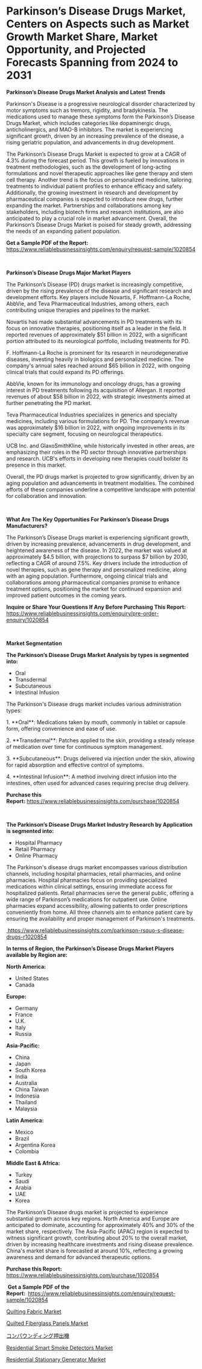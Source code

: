 <p><h1>Parkinson’s Disease Drugs Market, Centers on Aspects such as Market Growth Market Share, Market Opportunity, and Projected Forecasts Spanning from 2024 to 2031</h1></p><p><strong>Parkinson’s Disease Drugs Market Analysis and Latest Trends</strong></p>
<p><p>Parkinson's Disease is a progressive neurological disorder characterized by motor symptoms such as tremors, rigidity, and bradykinesia. The medications used to manage these symptoms form the Parkinson’s Disease Drugs Market, which includes categories like dopaminergic drugs, anticholinergics, and MAO-B inhibitors. The market is experiencing significant growth, driven by an increasing prevalence of the disease, a rising geriatric population, and advancements in drug development.</p><p>The Parkinson’s Disease Drugs Market is expected to grow at a CAGR of 4.3% during the forecast period. This growth is fueled by innovations in treatment methodologies, such as the development of long-acting formulations and novel therapeutic approaches like gene therapy and stem cell therapy. Another trend is the focus on personalized medicine, tailoring treatments to individual patient profiles to enhance efficacy and safety. Additionally, the growing investment in research and development by pharmaceutical companies is expected to introduce new drugs, further expanding the market. Partnerships and collaborations among key stakeholders, including biotech firms and research institutions, are also anticipated to play a crucial role in market advancement. Overall, the Parkinson’s Disease Drugs Market is poised for steady growth, addressing the needs of an expanding patient population.</p></p>
<p><strong>Get a Sample PDF of the Report:&nbsp;</strong> <a href="https://www.reliablebusinessinsights.com/enquiry/request-sample/1020854">https://www.reliablebusinessinsights.com/enquiry/request-sample/1020854</a></p>
<p>&nbsp;</p>
<p><strong>Parkinson’s Disease Drugs Major Market Players</strong></p>
<p><p>The Parkinson’s Disease (PD) drugs market is increasingly competitive, driven by the rising prevalence of the disease and significant research and development efforts. Key players include Novartis, F. Hoffmann-La Roche, AbbVie, and Teva Pharmaceutical Industries, among others, each contributing unique therapies and pipelines to the market.</p><p>Novartis has made substantial advancements in PD treatments with its focus on innovative therapies, positioning itself as a leader in the field. It reported revenues of approximately $51 billion in 2022, with a significant portion attributed to its neurological portfolio, including treatments for PD.</p><p>F. Hoffmann-La Roche is prominent for its research in neurodegenerative diseases, investing heavily in biologics and personalized medicine. The company's annual sales reached around $65 billion in 2022, with ongoing clinical trials that could expand its PD offerings.</p><p>AbbVie, known for its immunology and oncology drugs, has a growing interest in PD treatments following its acquisition of Allergan. It reported revenues of about $58 billion in 2022, with strategic investments aimed at further penetrating the PD market.</p><p>Teva Pharmaceutical Industries specializes in generics and specialty medicines, including various formulations for PD. The company’s revenue was approximately $16 billion in 2022, with ongoing improvements in its specialty care segment, focusing on neurological therapeutics.</p><p>UCB Inc. and GlaxoSmithKline, while historically invested in other areas, are emphasizing their roles in the PD sector through innovative partnerships and research. UCB's efforts in developing new therapies could bolster its presence in this market.</p><p>Overall, the PD drugs market is projected to grow significantly, driven by an aging population and advancements in treatment modalities. The combined efforts of these companies underline a competitive landscape with potential for collaboration and innovation.</p></p>
<p>&nbsp;</p>
<p><strong>What Are The Key Opportunities For Parkinson’s Disease Drugs Manufacturers?</strong></p>
<p><p>The Parkinson’s Disease Drugs market is experiencing significant growth, driven by increasing prevalence, advancements in drug development, and heightened awareness of the disease. In 2022, the market was valued at approximately $4.5 billion, with projections to surpass $7 billion by 2030, reflecting a CAGR of around 7.5%. Key drivers include the introduction of novel therapies, such as gene therapy and personalized medicine, along with an aging population. Furthermore, ongoing clinical trials and collaborations among pharmaceutical companies promise to enhance treatment options, positioning the market for continued expansion and improved patient outcomes in the coming years.</p></p>
<p><strong>Inquire or Share Your Questions If Any Before Purchasing This Report:</strong> <a href="https://www.reliablebusinessinsights.com/enquiry/pre-order-enquiry/1020854">https://www.reliablebusinessinsights.com/enquiry/pre-order-enquiry/1020854</a></p>
<p>&nbsp;</p>
<p><strong>Market Segmentation</strong></p>
<p><strong>The Parkinson’s Disease Drugs Market Analysis by types is segmented into:</strong></p>
<p><ul><li>Oral</li><li>Transdermal</li><li>Subcutaneous</li><li>Intestinal Infusion</li></ul></p>
<p><p>The Parkinson's Disease drugs market includes various administration types: </p><p>1. **Oral**: Medications taken by mouth, commonly in tablet or capsule form, offering convenience and ease of use.</p><p>   </p><p>2. **Transdermal**: Patches applied to the skin, providing a steady release of medication over time for continuous symptom management.</p><p>3. **Subcutaneous**: Drugs delivered via injection under the skin, allowing for rapid absorption and effective control of symptoms.</p><p>4. **Intestinal Infusion**: A method involving direct infusion into the intestines, often used for advanced cases requiring precise drug delivery.</p></p>
<p><strong>Purchase this Report:&nbsp;</strong><a href="https://www.reliablebusinessinsights.com/purchase/1020854">https://www.reliablebusinessinsights.com/purchase/1020854</a></p>
<p>&nbsp;</p>
<p><strong>The Parkinson’s Disease Drugs Market Industry Research by Application is segmented into:</strong></p>
<p><ul><li>Hospital Pharmacy</li><li>Retail Pharmacy</li><li>Online Pharmacy</li></ul></p>
<p><p>The Parkinson's disease drugs market encompasses various distribution channels, including hospital pharmacies, retail pharmacies, and online pharmacies. Hospital pharmacies focus on providing specialized medications within clinical settings, ensuring immediate access for hospitalized patients. Retail pharmacies serve the general public, offering a wide range of Parkinson’s medications for outpatient use. Online pharmacies expand accessibility, allowing patients to order prescriptions conveniently from home. All three channels aim to enhance patient care by ensuring the availability and proper management of Parkinson's treatments.</p></p>
<p><a href="https://www.reliablebusinessinsights.com/parkinson-rsquo-s-disease-drugs-r1020854">&nbsp;https://www.reliablebusinessinsights.com/parkinson-rsquo-s-disease-drugs-r1020854</a></p>
<p><strong>In terms of Region, the Parkinson’s Disease Drugs Market Players available by Region are:</strong></p>
<p>
    <p> <strong> North America: </strong>
        <ul>
            <li>United States</li>
            <li>Canada</li>
        </ul>
        </p> 
    <p> <strong> Europe: </strong>
        <ul>
            <li>Germany</li>
            <li>France</li>
            <li>U.K.</li>
            <li>Italy</li>
            <li>Russia</li>
        </ul>
        </p> 
    <p> <strong> Asia-Pacific: </strong>
        <ul>
            <li>China</li>
            <li>Japan</li>
            <li>South Korea</li>
            <li>India</li>
            <li>Australia</li>
            <li>China Taiwan</li>
            <li>Indonesia</li>
            <li>Thailand</li>
            <li>Malaysia</li>
        </ul>
        </p> 
    <p> <strong> Latin America: </strong>
        <ul>
            <li>Mexico</li>
            <li>Brazil</li>
            <li>Argentina Korea</li>
            <li>Colombia</li>
        </ul>
        </p> 
    <p> <strong> Middle East & Africa: </strong>
        <ul>
            <li>Turkey</li>
            <li>Saudi</li>
            <li>Arabia</li>
            <li>UAE</li>
            <li>Korea</li>
        </ul>
    </p>
    </p>
<p><p>The Parkinson’s Disease drugs market is projected to experience substantial growth across key regions. North America and Europe are anticipated to dominate, accounting for approximately 40% and 30% of the market share, respectively. The Asia-Pacific (APAC) region is expected to witness significant growth, contributing about 20% to the overall market, driven by increasing healthcare investments and rising disease prevalence. China's market share is forecasted at around 10%, reflecting a growing awareness and demand for advanced therapeutic options.</p></p>
<p><strong>Purchase this Report: </strong><a href="https://www.reliablebusinessinsights.com/purchase/1020854">https://www.reliablebusinessinsights.com/purchase/1020854</a></p>
<p>&nbsp;<strong>Get a Sample PDF of the Report:&nbsp;&nbsp;</strong><a href="https://www.reliablebusinessinsights.com/enquiry/request-sample/1020854">https://www.reliablebusinessinsights.com/enquiry/request-sample/1020854</a></p>
<p><strong></strong></p>
<p><p><a href="https://issuu.com/reportprime-2/docs/quilting-fabric-market-size-2030.pp_5155cee8a24112">Quilting Fabric Market</a></p><p><a href="https://issuu.com/reportprime-2/docs/quilted-fiberglass-panels-market-si_64a9ee1ba70b55">Quilted Fiberglass Panels Market</a></p><p><a href="https://medium.com/@bproschd5/%E3%82%B3%E3%83%B3%E3%83%91%E3%82%A6%E3%83%B3%E3%83%87%E3%82%A3%E3%83%B3%E3%82%B0%E3%82%A8%E3%82%AF%E3%82%B9%E3%83%88%E3%83%AB%E3%83%BC%E3%83%80%E3%83%BC%E5%B8%82%E5%A0%B4%E3%81%AE%E8%A6%8B%E9%80%9A%E3%81%97%E3%81%A8%E5%B8%82%E5%A0%B4%E3%82%B7%E3%82%A7%E3%82%A2%E5%88%86%E6%9E%90-%E6%88%90%E9%95%B7%E3%83%88%E3%83%AC%E3%83%B3%E3%83%89%E3%81%A8%E5%B8%82%E5%A0%B4%E4%BA%88%E6%B8%AC-2024%E5%B9%B4-2031%E5%B9%B4-fafe238edfc5">コンパウンディング押出機</a></p><p><a href="https://medium.com/@yasukoi2mck/the-global-residential-smart-smoke-detectors-market-is-projected-to-experience-an-annual-growth-5ef11d5dadfa">Residential Smart Smoke Detectors Market</a></p><p><a href="https://medium.com/@yasukoi2mck/this-report-on-residential-stationary-generator-market-is-a-comprehensive-analysis-of-market-54632ce51961">Residential Stationary Generator Market</a></p></p>
